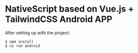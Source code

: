 # NativeScript based on Vue.js + TailwindCSS Android APP

After setting up with the project:

```
$ npm install
$ ns run android
```

